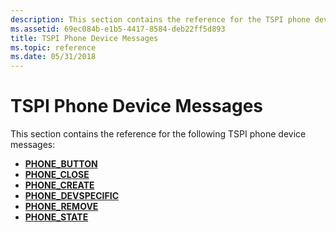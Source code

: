 ```yaml
---
description: This section contains the reference for the TSPI phone device messages.
ms.assetid: 69ec084b-e1b5-4417-8584-deb22ff5d893
title: TSPI Phone Device Messages
ms.topic: reference
ms.date: 05/31/2018
---
```


# TSPI Phone Device Messages

This section contains the reference for the following TSPI phone device messages:

-   [**PHONE\_BUTTON**](/previous-versions/windows/desktop/legacy/ms725254(v=vs.85))
-   [**PHONE\_CLOSE**](/previous-versions/windows/desktop/legacy/ms725255(v=vs.85))
-   [**PHONE\_CREATE**](/previous-versions/windows/desktop/legacy/ms725256(v=vs.85))
-   [**PHONE\_DEVSPECIFIC**](/previous-versions/windows/desktop/legacy/ms725258(v=vs.85))
-   [**PHONE\_REMOVE**](/previous-versions/windows/desktop/legacy/ms725260(v=vs.85))
-   [**PHONE\_STATE**](/previous-versions/windows/desktop/legacy/ms725262(v=vs.85))

 

 

